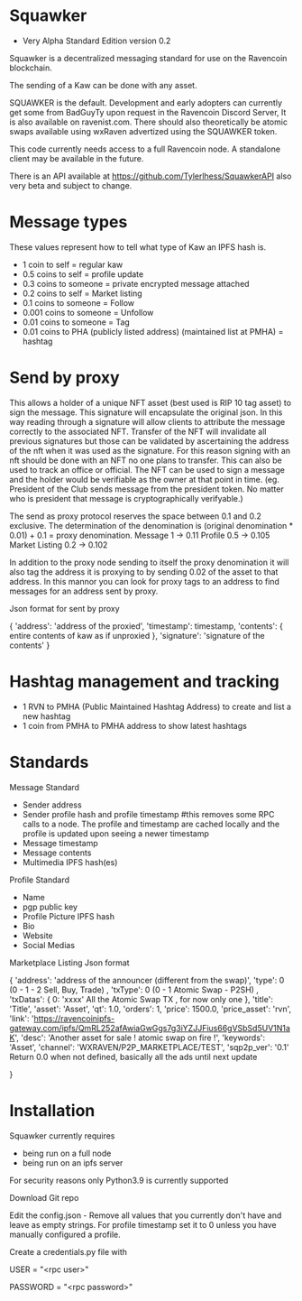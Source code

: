 # Squawker 
- Very Alpha Standard Edition version 0.2

 Squawker is a decentralized messaging standard for use on the Ravencoin blockchain. 

 The sending of a Kaw can be done with any asset. 

 SQUAWKER is the default. Development and early adopters can currently get some from BadGuyTy upon request in the Ravencoin Discord Server, It is also available on ravenist.com. There should also theoretically be atomic swaps available using wxRaven advertized using the SQUAWKER token.

 This code currently needs access to a full Ravencoin node. A standalone client may be available in the future.
 
 There is an API available at https://github.com/Tylerlhess/SquawkerAPI also very beta and subject to change.


# Message types
These values represent how to tell what type of Kaw an IPFS hash is.

- 1 coin to self = regular kaw
- 0.5 coins to self = profile update
- 0.3 coins to someone = private encrypted message attached
- 0.2 coins to self = Market listing
- 0.1 coins to someone = Follow
- 0.001 coins to someone = Unfollow
- 0.01 coins to someone = Tag
- 0.01 coins to PHA (publicly listed address) (maintained list at PMHA) = hashtag

# Send by proxy
This allows a holder of a unique NFT asset (best used is RIP 10 tag asset) to sign the message. This signature will encapsulate the original json. In this way reading through a signature will allow clients to attribute the message correctly to the associated NFT. Transfer of the NFT will invalidate all previous signatures but those can be validated by ascertaining the address of the nft when it was used as the signature. For this reason signing with an nft should be done with an NFT no one plans to transfer. This can also be used to track an office or official. The NFT can be used to sign a message and the holder would be verifiable as the owner at that point in time. (eg. President of the Club sends message from the president token. No matter who is president that message is cryptographically  verifyable.)

The send as proxy protocol reserves the space between 0.1 and 0.2 exclusive.
The determination of the denomination is (original denomination * 0.01) + 0.1 = proxy denomination.
Message 1 -> 0.11
Profile 0.5 -> 0.105
Market Listing 0.2 -> 0.102

In addition to the proxy node sending to itself the proxy denomination it will also tag the address it is proxying to by sending 0.02 of the asset to that address.
In this mannor you can look for proxy tags to an address to find messages for an address sent by proxy.

Json format for sent by proxy

{
  'address': 'address of the proxied',
  'timestamp': timestamp,
  'contents': { entire contents of kaw as if unproxied },
  'signature': 'signature of the contents'
}


# Hashtag management and tracking
- 1 RVN to PMHA (Public Maintained Hashtag Address) to create and list a new hashtag
- 1 coin from PMHA to PMHA address to show latest hashtags
    
# Standards
Message Standard

- Sender address
- Sender profile hash and profile timestamp #this removes some RPC calls to a node. 
The profile and timestamp are cached locally and the profile is updated upon seeing a newer timestamp
- Message timestamp
- Message contents
- Multimedia IPFS hash(es)

Profile Standard
- Name
- pgp public key
- Profile Picture IPFS hash
- Bio
- Website
- Social Medias

Marketplace Listing
Json format 

{
    'address': 'address of the announcer (different from the swap)',
    'type': 0 (0 - 1 - 2  Sell, Buy, Trade) ,
    'txType':  0 (0 - 1   Atomic Swap - P2SH) ,
    'txDatas': {
        0: 'xxxx'  All the Atomic Swap TX , for now only one
    },
    'title': 'Title',
    'asset': 'Asset',
    'qt': 1.0,
    'orders': 1,
    'price': 1500.0,
    'price_asset': 'rvn',
    'link': 'https://ravencoinipfs-gateway.com/ipfs/QmRL252afAwiaGwGgs7g3iYZJJFius66gVSbSd5UV1N1aK',
    'desc': 'Another asset for sale ! atomic swap on fire !',
    'keywords': 'Asset',
    'channel': 'WXRAVEN/P2P_MARKETPLACE/TEST',
    'sqp2p_ver': '0.1'   Return 0.0 when not defined, basically all the ads until next update

}

# Installation
Squawker currently requires
- being run on a full node 
- being run on an ipfs server

For security reasons only Python3.9 is currently supported

Download Git repo

Edit the config.json - Remove all values that you currently don't have and leave as empty strings. For profile timestamp set it to 0 unless you have manually configured a profile.

Create a credentials.py file with 

USER = "\<rpc user>" 

PASSWORD = "\<rpc password>"
